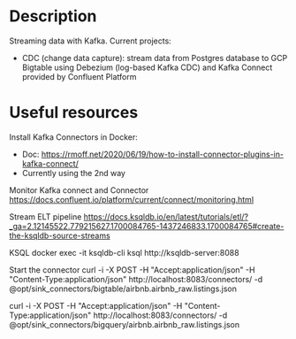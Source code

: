 # Description
Streaming data with Kafka. Current projects:
- CDC (change data capture): stream data from Postgres database to GCP Bigtable using Debezium (log-based Kafka CDC) and Kafka Connect provided by Confluent Platform

# Useful resources

Install Kafka Connectors in Docker:
- Doc: https://rmoff.net/2020/06/19/how-to-install-connector-plugins-in-kafka-connect/
- Currently using the 2nd way

Monitor Kafka connect and Connector
https://docs.confluent.io/platform/current/connect/monitoring.html 

Stream ELT pipeline
https://docs.ksqldb.io/en/latest/tutorials/etl/?_ga=2.12145522.779215627.1700084765-1437246833.1700084765#create-the-ksqldb-source-streams

KSQL
docker exec -it ksqldb-cli ksql http://ksqldb-server:8088

Start the connector
curl -i -X POST -H "Accept:application/json" -H  "Content-Type:application/json" http://localhost:8083/connectors/ -d @opt/sink_connectors/bigtable/airbnb.airbnb_raw.listings.json

curl -i -X POST -H "Accept:application/json" -H  "Content-Type:application/json" http://localhost:8083/connectors/ -d @opt/sink_connectors/bigquery/airbnb.airbnb_raw.listings.json


